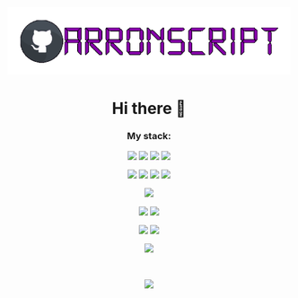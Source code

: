 <div align="center">

<img src='gif1.gif' width="600"/>

# Hi there 👋
### My stack:
![](https://img.shields.io/badge/python-367?style=for-the-badge&logo=python&logoColor=ffdd54)
![](https://img.shields.io/badge/FastAPI-005571?style=for-the-badge&logo=fastapi)
![](https://img.shields.io/badge/pydantic-white?style=for-the-badge&logo=pydantic&logoColor=d0006e)
![](https://img.shields.io/badge/SQLAlchemy-306998?style=for-the-badge&logo=sqlalchemy&logoColor=white)

![](https://img.shields.io/badge/PostgreSQL-316192?logo=postgresql&logoColor=white&style=for-the-badge)
![](https://img.shields.io/badge/SQLite-07405E?logo=sqlite&logoColor=white&style=for-the-badge)
![](https://img.shields.io/badge/Redis-D9281A?logo=redis&logoColor=white&style=for-the-badge)
![](https://img.shields.io/badge/MySQL-20232A?logo=mysql&logoColor=white&style=for-the-badge)

![](https://img.shields.io/badge/Kafka-4f4f4f?logo=apache-kafka&logoColor=white&style=for-the-badge)


![](https://img.shields.io/badge/Docker-2496ED?logo=docker&logoColor=white&style=for-the-badge)
![](https://img.shields.io/badge/VirtualBox-183A61?logo=virtualbox&logoColor=white&style=for-the-badge)

![](https://img.shields.io/badge/Linux-E34F26?logo=linux&logoColor=black&style=for-the-badge)
![](https://img.shields.io/badge/Windows-017AD7?logo=windows&logoColor=white&style=for-the-badge)




![](https://img.shields.io/badge/Poetry-306998?style=for-the-badge&logo=poetry&logoColor=white)

![]()



<img src='https://user-images.githubusercontent.com/74038190/225813708-98b745f2-7d22-48cf-9150-083f1b00d6c9.gif' width="600"/>
</div>
